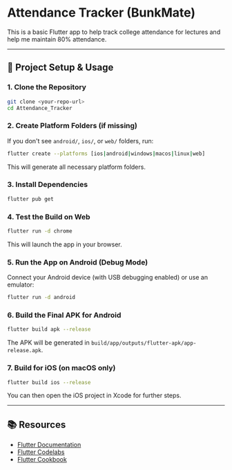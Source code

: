 
# Attendance Tracker (BunkMate)

This is a basic Flutter app to help track college attendance for lectures and help me maintain 80% attendance.

---

## 🚀 Project Setup & Usage

### 1. Clone the Repository
```sh
git clone <your-repo-url>
cd Attendance_Tracker
```

### 2. Create Platform Folders (if missing)
If you don't see `android/`, `ios/`, or `web/` folders, run:
```sh
flutter create --platforms [ios|android|windows|macos|linux|web]
```
This will generate all necessary platform folders.

### 3. Install Dependencies
```sh
flutter pub get
```

### 4. Test the Build on Web
```sh
flutter run -d chrome
```
This will launch the app in your browser.

### 5. Run the App on Android (Debug Mode)
Connect your Android device (with USB debugging enabled) or use an emulator:
```sh
flutter run -d android
```

### 6. Build the Final APK for Android
```sh
flutter build apk --release
```
The APK will be generated in `build/app/outputs/flutter-apk/app-release.apk`.

### 7. Build for iOS (on macOS only)
```sh
flutter build ios --release
```
You can then open the iOS project in Xcode for further steps.

---

## 📚 Resources

- [Flutter Documentation](https://docs.flutter.dev/)
- [Flutter Codelabs](https://docs.flutter.dev/get-started/codelab)
- [Flutter Cookbook](https://docs.flutter.dev/cookbook)
